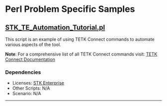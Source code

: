 # Perl Problem Specific Samples

## [STK_TE_Automation_Tutorial.pl](STK_TE_Automation_Tutorial.pl)

This script is an example of using TETK Connect commands to automate various aspects of the tool.

**Note**: For a comprehensive list of all TETK Connect commands visit: [TETK Connect Documentation](https://help.agi.com/stkdevkit/index.htm#../Subsystems/connectCmds/Content/list_te_toolkit.htm)

### Dependencies

* Licenses: [STK Enterprise](https://www.ansys.com/content/dam/amp/2022/june/webpage-requests/stk-product-page/brochures/stk-enterprise-brochure.pdf)
* Other Scripts: N/A
* Scenario: N/A

---
